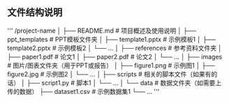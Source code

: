 ## 文件结构说明
'''
/project-name
│
├── README.md  # 项目概述及使用说明
│
├── ppt_templates  # PPT模板文件夹
│   ├── template1.pptx  # 示例模板1
│   ├── template2.pptx  # 示例模板2
│   └── ...
│
├── references  # 参考资料文件夹
│   ├── paper1.pdf  # 论文1
│   ├── paper2.pdf  # 论文2
│   └── ...
│
├── images  # 图片/图表文件夹（用于PPT或报告）
│   ├── figure1.png  # 示例图1
│   ├── figure2.jpg  # 示例图2
│   └── ...
│
├── scripts  # 相关的脚本文件（如果有的话）
│   ├── script1.py  # 脚本1
│   └── ...
│
└── data  # 数据文件夹（如需要上传的数据）
    ├── dataset1.csv  # 示例数据集1
    └── ...
'''

